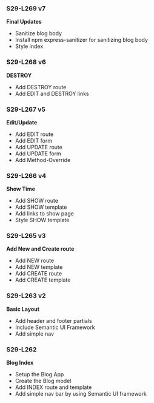 ### S29-L269 v7  
**Final Updates**
* Sanitize blog body  
* Install npm express-sanitizer for sanitizing blog body  
* Style index  

### S29-L268 v6  
**DESTROY**  
* Add DESTROY route  
* Add EDIT and DESTROY links  

### S29-L267 v5
**Edit/Update**  
* Add EDIT route  
* Add EDIT form  
* Add UPDATE route  
* Add UPDATE form  
* Add Method-Override  

### S29-L266 v4  
**Show Time**  
* Add SHOW route  
* Add SHOW template  
* Add links to show page  
* Style SHOW template  

### S29-L265 v3  
**Add New and Create route**  
* Add NEW route  
* Add NEW template  
* Add CREATE route  
* Add CREATE template  

### S29-L263 v2  
**Basic Layout**  
* Add header and footer partials  
* Include Semantic UI Framework   
* Add simple nav  

### S29-L262  
**Blog Index**  
* Setup the Blog App  
* Create the Blog model  
* Add INDEX route and template  
* Add simple nav bar by using Semantic UI framework  